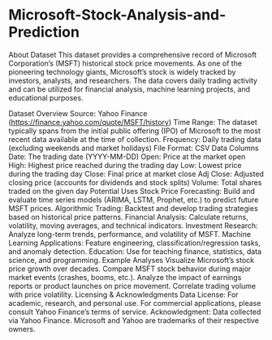 # Microsoft-Stock-Analysis-and-Prediction
About Dataset This dataset provides a comprehensive record of Microsoft Corporation’s (MSFT) historical stock price movements. As one of the pioneering technology giants, Microsoft’s stock is widely tracked by investors, analysts, and researchers. The data covers daily trading activity and can be utilized for financial analysis, machine learning projects, and educational purposes.

Dataset Overview
Source: Yahoo Finance (https://finance.yahoo.com/quote/MSFT/history)
Time Range: The dataset typically spans from the initial public offering (IPO) of Microsoft to the most recent data available at the time of collection.
Frequency: Daily trading data (excluding weekends and market holidays)
File Format: CSV
Data Columns
Date: The trading date (YYYY-MM-DD)
Open: Price at the market open
High: Highest price reached during the trading day
Low: Lowest price during the trading day
Close: Final price at market close
Adj Close: Adjusted closing price (accounts for dividends and stock splits)
Volume: Total shares traded on the given day
Potential Uses
Stock Price Forecasting: Build and evaluate time series models (ARIMA, LSTM, Prophet, etc.) to predict future MSFT prices.
Algorithmic Trading: Backtest and develop trading strategies based on historical price patterns.
Financial Analysis: Calculate returns, volatility, moving averages, and technical indicators.
Investment Research: Analyze long-term trends, performance, and volatility of MSFT.
Machine Learning Applications: Feature engineering, classification/regression tasks, and anomaly detection.
Education: Use for teaching finance, statistics, data science, and programming.
Example Analyses
Visualize Microsoft’s stock price growth over decades.
Compare MSFT stock behavior during major market events (crashes, booms, etc.).
Analyze the impact of earnings reports or product launches on price movement.
Correlate trading volume with price volatility.
Licensing & Acknowledgments
Data License: For academic, research, and personal use. For commercial applications, please consult Yahoo Finance’s terms of service.
Acknowledgment: Data collected via Yahoo Finance. Microsoft and Yahoo are trademarks of their respective owners.

